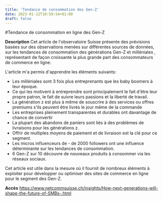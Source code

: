 ```yaml
---
title: 'Tendance de consommation des Gen-Z'
date: 2023-01-12T10:59:54+01:00
draft: false
---
```


#Tendance de consommation en ligne des Gen-Z

**Description**
Cet article de l'observatoire Suisse présente des prévisions basées sur des observations menées sur différentes sources de données, sur les tendances de consommation des générations Gen-Z et milléniales , représentant de façon croissante la plus grande part des consommateurs de commerce en ligne.

L'article m'a permis d'apprendre les éléments suivants:

- Les milléniales sont 3 fois plus entreprenants que les baby boomers à leur époque.
- Ce qui les motivent à entreprendre sont principalement le fait d'être leur propre patron, le fait de suivre leurs passions et la liberté de travail.
- La génération z est plus à même de souscrire à des services ou offres premiums s'ils peuvent être livrés le jour même de la commande
- Les entreprises pleinement transparentes et durables ont davantage de chance de convertir
- La plupart des abandons de paniers sont liés à des problèmes de livraisons pour les générations z.
- Offrir de multiples moyens de paiement et de livraison est la clé pour ce segment.
- Les micros influenceurs de - de 2000 followers ont une influence déterminante sur les tendances de consommation.
- 6 Gen-Z sur 10 découvre de nouveaux produits à consommer via les réseaux sociaux.

Cet article est utile dans la mesure où il fournit de nombreux éléments à exploiter pour développer ou optimiser des sites de commerce en ligne pour le segment des Gen-Z.

**Accès**
https://www.netcommsuisse.ch/insights/How-next-generations-will-shape-the-future-of-SMBs-.html
